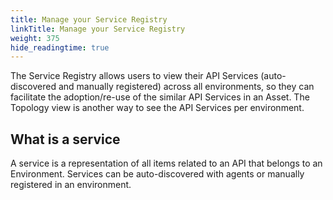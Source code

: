 ```yaml
---
title: Manage your Service Registry
linkTitle: Manage your Service Registry
weight: 375
hide_readingtime: true
---
```


The Service Registry allows users to view their API Services (auto-discovered and manually registered) across all environments, so they can facilitate the adoption/re-use of the similar API Services in an Asset. The Topology view is another way to see the API Services per environment.

## What is a service

A service is a representation of all items related to an API that belongs to an Environment.  Services can be auto-discovered with agents or manually registered in an environment.  
